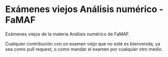 # Exámenes viejos Análisis numérico - FaMAF

Exámenes viejos de la materia Análisis numérico de FaMAF.

Cualquier contribución con un examen viejo que no esté es bienvenida, ya sea como pull request, o como mandar el examen por cualquier otro medio.


